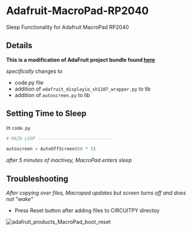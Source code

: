 # Adafruit-MacroPad-RP2040
Sleep Functionality for Adafruit MacroPad RP2040

## Details

**This is a modification of AdaFruit project bundle found [here](https://learn.adafruit.com/macropad-hotkeys/project-code)**

_specifically_
changes to 
- code.py file 
- addition of `adafruit_displayio_sh1107_wrapper.py` to lib 
- addition of `autoscreen.py` to lib

## Setting Time to Sleep

in `code.py` 

```python
# MAIN LOOP ----------------------------

autoscreen = AutoOffScreen(60 * 5)
```
_after 5 minutes of inactivey, MacroPad enters sleep_

## Troubleshooting 

_After copying over files, Macropad updates but screen turns off and does not "wake"_ 

- Press Reset button after adding files to CIRCUITPY directoy 

![adafruit_products_MacroPad_boot_reset](https://user-images.githubusercontent.com/85906111/153274775-de28b512-bf4d-4843-bfbb-d65cfec14ca8.png)
